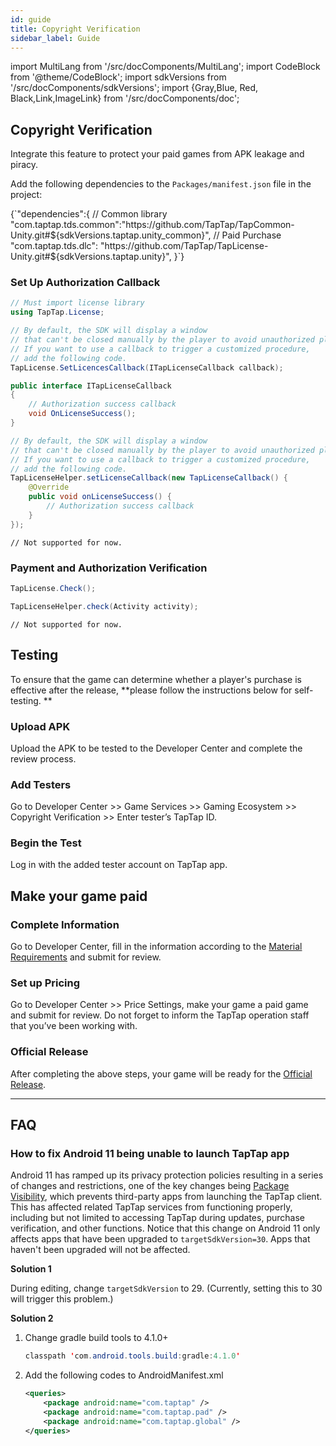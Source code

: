 ```yaml
---
id: guide
title: Copyright Verification
sidebar_label: Guide
---
```


import MultiLang from '/src/docComponents/MultiLang';
import CodeBlock from '@theme/CodeBlock';
import sdkVersions from '/src/docComponents/sdkVersions';
import {Gray,Blue, Red, Black,Link,ImageLink} from '/src/docComponents/doc';

## Copyright Verification

<Gray>Integrate this feature to protect your paid games from APK leakage and piracy.</Gray>

Add the following dependencies to the `Packages/manifest.json` file in the project:

<CodeBlock className="json">
{`"dependencies":{
// Common library
"com.taptap.tds.common":"https://github.com/TapTap/TapCommon-Unity.git#${sdkVersions.taptap.unity_common}",
// Paid Purchase
"com.taptap.tds.dlc": "https://github.com/TapTap/TapLicense-Unity.git#${sdkVersions.taptap.unity}",
}`}
</CodeBlock>

### Set Up Authorization Callback

<MultiLang>

```cs
// Must import license library
using TapTap.License;

// By default, the SDK will display a window
// that can't be closed manually by the player to avoid unauthorized players from entering the game.
// If you want to use a callback to trigger a customized procedure,
// add the following code.
TapLicense.SetLicencesCallback(ITapLicenseCallback callback);

public interface ITapLicenseCallback
{
    // Authorization success callback
    void OnLicenseSuccess();
}

```

```java
// By default, the SDK will display a window
// that can't be closed manually by the player to avoid unauthorized players from entering the game.
// If you want to use a callback to trigger a customized procedure,
// add the following code.
TapLicenseHelper.setLicenseCallback(new TapLicenseCallback() {
    @Override
    public void onLicenseSuccess() {
        // Authorization success callback
    }
});
```

```objc
// Not supported for now.
```

### Payment and Authorization Verification

<MultiLang>

<MultiLang>

```cs
TapLicense.Check();
```

```java
TapLicenseHelper.check(Activity activity);
```

```objc
// Not supported for now.
```
</MultiLang>

## Testing

To ensure that the game can determine whether a player's purchase is effective after the release, **please follow the instructions below for self-testing. **

### Upload APK

Upload the APK to be tested to the Developer Center and complete the review process.

### Add Testers

Go to Developer Center >> <Blue>Game Services</Blue> >> <Blue>Gaming Ecosystem</Blue> >> <Blue>Copyright Verification</Blue> >> Enter tester’s TapTap ID.

### Begin the Test

Log in with the added tester account on TapTap app.

## Make your game paid

### Complete Information

Go to Developer Center, fill in the information according to the [Material Requirements](/store/store-material/) and submit for review.

### Set up Pricing

Go to Developer Center >> <Blue>Price Settings</Blue>, make your game a paid game and submit for review. Do not forget to inform the TapTap operation staff that you’ve been working with.

### Official Release

After completing the above steps, your game will be ready for the [Official Release](/store/store-release/).


---

## FAQ

### How to fix Android 11 being unable to launch TapTap app

Android 11 has ramped up its privacy protection policies resulting in a series of changes and restrictions, one of the key changes being [Package Visibility](https://developer.android.com/about/versions/11/privacy/package-visibility), which prevents third-party apps from launching the TapTap client. This has affected related TapTap services from functioning properly, including but not limited to accessing TapTap during updates, purchase verification, and other functions. Notice that this change on Android 11 only affects apps that have been upgraded to `targetSdkVersion=30`. Apps that haven't been upgraded will not be affected.

**Solution 1**

During editing, change `targetSdkVersion` to 29. (Currently, setting this to 30 will trigger this problem.)

**Solution 2**

1. Change gradle build tools to 4.1.0+

    ```java
    classpath 'com.android.tools.build:gradle:4.1.0'
    ```

2. Add the following codes to AndroidManifest.xml

    ```xml
    <queries>
        <package android:name="com.taptap" />
        <package android:name="com.taptap.pad" />
        <package android:name="com.taptap.global" />
    </queries>
    ```